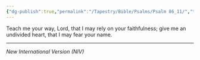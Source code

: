 ```yaml
---
{"dg-publish":true,"permalink":"/Tapestry/Bible/Psalms/Psalm 86_11/","title":"Psalm 86:11","hide":true,"tags":["bible-verse","bible-verse"],"dgHomeLink":true,"dgShowLocalGraph":true,"dgEnableSearch":true}
---
```



Teach me your way, Lord, that I may rely on your faithfulness; give me an undivided heart, that I may fear your name.


---
*New International Version (NIV)*